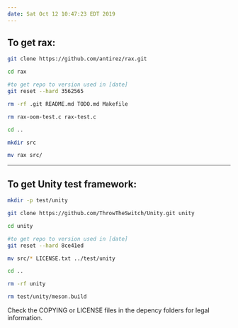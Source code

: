 ```yaml
---
date: Sat Oct 12 10:47:23 EDT 2019
---
```


## To get rax:

```bash
git clone https://github.com/antirez/rax.git

cd rax

#to get repo to version used in [date]
git reset --hard 3562565

rm -rf .git README.md TODO.md Makefile

rm rax-oom-test.c rax-test.c

cd ..

mkdir src

mv rax src/
```

---

## To get Unity test framework:

```bash
mkdir -p test/unity

git clone https://github.com/ThrowTheSwitch/Unity.git unity

cd unity

#to get repo to version used in [date]
git reset --hard 8ce41ed

mv src/* LICENSE.txt ../test/unity

cd ..

rm -rf unity

rm test/unity/meson.build
```

Check the COPYING or LICENSE files in the depency folders for legal information.